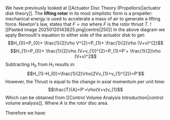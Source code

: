 We have previously looked at [[Actuator Disc Theory (Propellors)|actuator disk theory]].
The **lifting rotor** in its most simplistic form is a propeller: mechanical energy is used to accelerate a mass of air to generate a lifting force.
Newton's law, states that $F=ma$ where $F$ is the rotor thrust $T$.
![[Pasted image 20250120143825.png|centre|250]]
In the above diagram we apply Bernoulli's equation to either side of the actuator disk to get:
$$H_{0}=P_{0}+ \frac{1}{2}\rho V^{2}=P_{1}+ \frac{1}{2}\rho (V+v)^{2}$$
$$H_{1}=P_{0}+ \frac{1}{2}\rho (V+v_{1})^{2}=P_{1}+P'+ \frac{1}{2}\rho (V+v)^2$$
Subtracting $H_{0}$ from $H_{1}$ results in:
$$H_{1}-H_{0}=\frac{1}{2}\rho(2Vv_{1}+v_{1}^{2})=P'$$
However, the Thrust is equal to the change in axial momentum per unit time:
$$\frac{T}{A}=P'=\rho(V+v)v_{1}$$
Which can be obtained from [[Control Volume Analysis Introduction|control volume analysis]]. Where $A$ is the rotor disc area.


Therefore we have:

